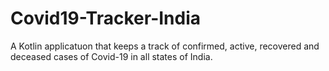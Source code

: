# Covid19-Tracker-India
A Kotlin applicatuon that keeps a track of confirmed, active, recovered and deceased cases of Covid-19 in all states of India.
